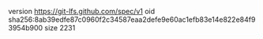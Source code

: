 version https://git-lfs.github.com/spec/v1
oid sha256:8ab39edfe87c0960f2c34587eaa2defe9e60ac1efb83e14e822e84f93954b900
size 2231
